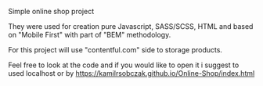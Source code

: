Simple online shop project

They were used for creation pure Javascript, SASS/SCSS, HTML and based on "Mobile First" with part of "BEM" methodology.

For this project will use "contentful.com" side to storage products. 

Feel free to look at the code and if you would like to open it i suggest to used localhost or by https://kamilrsobczak.github.io/Online-Shop/index.html